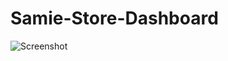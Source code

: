 # Samie-Store-Dashboard

![Screenshot](https://github.com/InsaneSamie/Samie-Store-Dashboard/assets/101932418/137cedd0-a630-4015-9dd8-d2d38bf48063)
